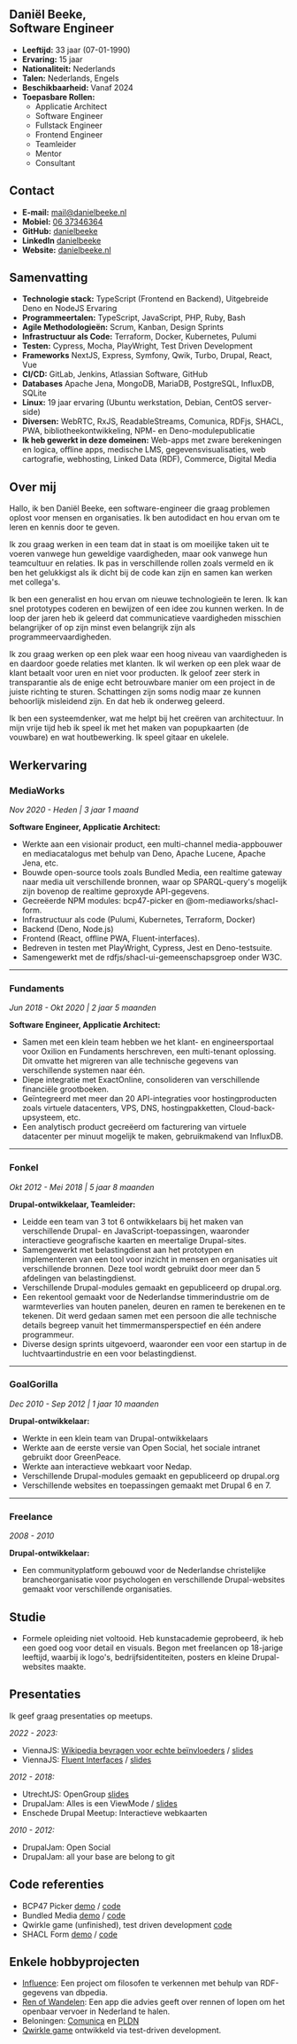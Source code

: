 Daniël Beeke, <br />Software Engineer
-------------------------

-   **Leeftijd:** 33 jaar (07-01-1990)
-   **Ervaring:** 15 jaar
-   **Nationaliteit:** Nederlands
-   **Talen:** Nederlands, Engels
-   **Beschikbaarheid:** Vanaf 2024
-   **Toepasbare Rollen:**
    -   Applicatie Architect
    -   Software Engineer
    -   Fullstack Engineer
    -   Frontend Engineer
    -   Teamleider
    -   Mentor
    -   Consultant

Contact
-------------------------

-   **E-mail:** [mail@danielbeeke.nl](mailto://mail@danielbeeke.nl)
-   **Mobiel:** [06 37346364](tel://0031637346364)
-   **GitHub:** [danielbeeke](https://github.com/danielbeeke/)
-   **LinkedIn** [danielbeeke](https://www.linkedin.com/in/danielbeeke/)
-   **Website:** [danielbeeke.nl](https://danielbeeke.nl/)

Samenvatting
-------------------------

-   **Technologie stack:** TypeScript (Frontend en Backend), Uitgebreide Deno en NodeJS Ervaring
-   **Programmeertalen:** TypeScript, JavaScript, PHP, Ruby, Bash
-   **Agile Methodologieën:** Scrum, Kanban, Design Sprints
-   **Infrastructuur als Code:** Terraform, Docker, Kubernetes, Pulumi
-   **Testen:** Cypress, Mocha, PlayWright, Test Driven Development
-   **Frameworks** NextJS, Express, Symfony, Qwik, Turbo, Drupal, React, Vue
-   **CI/CD:** GitLab, Jenkins, Atlassian Software, GitHub
-   **Databases** Apache Jena, MongoDB, MariaDB, PostgreSQL, InfluxDB, SQLite
-   **Linux:** 19 jaar ervaring (Ubuntu werkstation, Debian, CentOS server-side)
-   **Diversen:** WebRTC, RxJS, ReadableStreams, Comunica, RDFjs, SHACL, PWA, bibliotheekontwikkeling, NPM- en Deno-modulepublicatie
-   **Ik heb gewerkt in deze domeinen:** Web-apps met zware berekeningen en logica, offline apps, medische LMS, gegevensvisualisaties, web cartografie, webhosting, Linked Data (RDF), Commerce, Digital Media

Over mij
---------------

Hallo, ik ben Daniël Beeke, een software-engineer die graag problemen oplost voor mensen en organisaties. Ik ben autodidact en hou ervan om te leren en kennis door te geven.

Ik zou graag werken in een team dat in staat is om moeilijke taken uit te voeren vanwege hun geweldige vaardigheden, maar ook vanwege hun teamcultuur en relaties. Ik pas in verschillende rollen zoals vermeld en ik ben het gelukkigst als ik dicht bij de code kan zijn en samen kan werken met collega's.

Ik ben een generalist en hou ervan om nieuwe technologieën te leren. Ik kan snel prototypes coderen en bewijzen of een idee zou kunnen werken. In de loop der jaren heb ik geleerd dat communicatieve vaardigheden misschien belangrijker of op zijn minst even belangrijk zijn als programmeervaardigheden.

Ik zou graag werken op een plek waar een hoog niveau van vaardigheden is en daardoor goede relaties met klanten. Ik wil werken op een plek waar de klant betaalt voor uren en niet voor producten. Ik geloof zeer sterk in transparantie als de enige echt betrouwbare manier om een project in de juiste richting te sturen. Schattingen zijn soms nodig maar ze kunnen behoorlijk misleidend zijn. En dat heb ik onderweg geleerd.

Ik ben een systeemdenker, wat me helpt bij het creëren van architectuur. In mijn vrije tijd heb ik speel ik met het maken van popupkaarten (de vouwbare) en wat houtbewerking. Ik speel gitaar en ukelele.

Werkervaring
---------------

### MediaWorks

*Nov 2020 - Heden | 3 jaar 1 maand*

**Software Engineer, Applicatie Architect:**

-   Werkte aan een visionair product, een multi-channel media-appbouwer en mediacatalogus met behulp van Deno, Apache Lucene, Apache Jena, etc.
-   Bouwde open-source tools zoals Bundled Media, een realtime gateway naar media uit verschillende bronnen, waar op SPARQL-query's mogelijk zijn bovenop de realtime geproxyde API-gegevens.
-   Gecreëerde NPM modules: bcp47-picker en @om-mediaworks/shacl-form.
-   Infrastructuur als code (Pulumi, Kubernetes, Terraform, Docker)
-   Backend (Deno, Node.js)
-   Frontend (React, offline PWA, Fluent-interfaces).
-   Bedreven in testen met PlayWright, Cypress, Jest en Deno-testsuite.
-   Samengewerkt met de rdfjs/shacl-ui-gemeenschapsgroep onder W3C.

* * * * *

### Fundaments

*Jun 2018 - Okt 2020 | 2 jaar 5 maanden*

**Software Engineer, Applicatie Architect:**

-   Samen met een klein team hebben we het klant- en engineersportaal voor Oxilion en Fundaments herschreven, een multi-tenant oplossing. Dit omvatte het migreren van alle technische gegevens van verschillende systemen naar één.
-   Diepe integratie met ExactOnline, consolideren van verschillende financiële grootboeken.
-   Geïntegreerd met meer dan 20 API-integraties voor hostingproducten zoals virtuele datacenters, VPS, DNS, hostingpakketten, Cloud-back-upsysteem, etc.
-   Een analytisch product gecreëerd om facturering van virtuele datacenter per minuut mogelijk te maken, gebruikmakend van InfluxDB.

* * * * *

### Fonkel

*Okt 2012 - Mei 2018 | 5 jaar 8 maanden*

**Drupal-ontwikkelaar, Teamleider:**

-   Leidde een team van 3 tot 6 ontwikkelaars bij het maken van verschillende Drupal- en JavaScript-toepassingen, waaronder interactieve geografische kaarten en meertalige Drupal-sites.
-   Samengewerkt met belastingdienst aan het prototypen en implementeren van een tool voor inzicht in mensen en organisaties uit verschillende bronnen. Deze tool wordt gebruikt door meer dan 5 afdelingen van belastingdienst.
-   Verschillende Drupal-modules gemaakt en gepubliceerd op drupal.org.
-   Een rekentool gemaakt voor de Nederlandse timmerindustrie om de warmteverlies van houten panelen, deuren en ramen te berekenen en te tekenen. Dit werd gedaan samen met een persoon die alle technische details begreep vanuit het timmermansperspectief en één andere programmeur.
-   Diverse design sprints uitgevoerd, waaronder een voor een startup in de luchtvaartindustrie en een voor belastingdienst.

* * * * *

### GoalGorilla

*Dec 2010 - Sep 2012 | 1 jaar 10 maanden*

**Drupal-ontwikkelaar:**

-   Werkte in een klein team van Drupal-ontwikkelaars
-   Werkte aan de eerste versie van Open Social, het sociale intranet gebruikt door GreenPeace.
-   Werkte aan interactieve webkaart voor Nedap.
-   Verschillende Drupal-modules gemaakt en gepubliceerd op drupal.org
-   Verschillende websites en toepassingen gemaakt met Drupal 6 en 7.

* * * * *

### Freelance

*2008 - 2010*

**Drupal-ontwikkelaar:**

-   Een communityplatform gebouwd voor de Nederlandse christelijke brancheorganisatie voor psychologen en verschillende Drupal-websites gemaakt voor verschillende organisaties.

Studie
-----

-   Formele opleiding niet voltooid. Heb kunstacademie geprobeerd, ik heb een goed oog voor detail en visuals. Begon met freelancen op 18-jarige leeftijd, waarbij ik logo's, bedrijfsidentiteiten, posters en kleine Drupal-websites maakte.

Presentaties
-----

Ik geef graag presentaties op meetups.

*2022 - 2023:*
-   ViennaJS: [Wikipedia bevragen voor echte beïnvloeders](https://www.youtube.com/live/MiROHWXA5lo?feature=shared&t=4065) / [slides](https://danielbeeke.nl/querying-wikipedia/)
-   ViennaJS: [Fluent Interfaces](https://www.youtube.com/watch?v=5e2xpsAzYNI) / [slides](https://danielbeeke.nl/fluent-interfaces/)

*2012 - 2018:*
-   UtrechtJS: OpenGroup [slides](http://danielbeeke.nl/presentation-utrechtjs-20)
-   DrupalJam: Alles is een ViewMode / [slides](https://danielbeeke.nl/everything-is-a-viewmode/)
-   Enschede Drupal Meetup: Interactieve webkaarten

*2010 - 2012:*
-   DrupalJam: Open Social
-   DrupalJam: all your base are belong to git


Code referenties
---------------------

- BCP47 Picker [demo](https://bcp47.mediaworks.global/) / [code](https://github.com/OM-MediaWorks/bcp47-picker/blob/master/src/init.ts)
- Bundled Media [demo](https://bundled.media/stream) / [code](https://github.com/OM-MediaWorks/bundled.media/blob/master/src/Fetchers/FetchByOffsetAndLimit.ts)
- Qwirkle game (unfinished), test driven development [code](https://github.com/neutron-cracker/qwirkle/blob/master/tests/State.test.ts)
- SHACL Form [demo](https://shacl-form.mediaworks.global/0) / [code](https://github.com/OM-MediaWorks/shacl-form/blob/master/lib/editors/single/Reference/index.tsx)

Enkele hobbyprojecten
---------------------

-   [Influence](https://influence.danielbeeke.nl): Een project om filosofen te verkennen met behulp van RDF-gegevens van dbpedia.
-   [Ren of Wandelen](https://ov.danielbeeke.nl): Een app die advies geeft over rennen of lopen om het openbaar vervoer in Nederland te halen.
-   Beloningen: [Comunica](https://comunica.dev/association/bounties/) en [PLDN](https://github.com/pldn/LDWizard/issues/59)
-   [Qwirkle game](https://github.com/neutron-cracker/qwirkle) ontwikkeld via test-driven development.

##
```